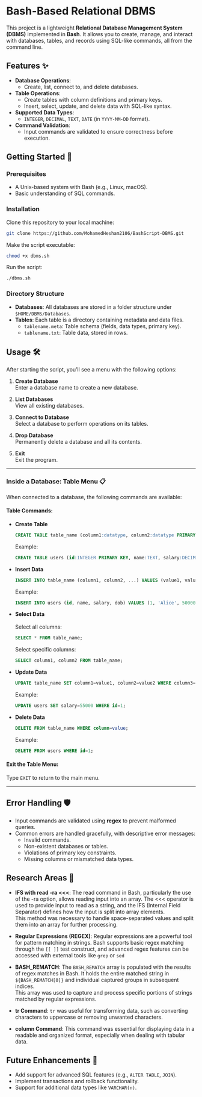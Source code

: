 # Bash-Based Relational DBMS 

This project is a lightweight **Relational Database Management System (DBMS)** implemented in **Bash**. It allows you to create, manage, and interact with databases, tables, and records using SQL-like commands, all from the command line.

## Features ✨
- **Database Operations**:  
  - Create, list, connect to, and delete databases.
- **Table Operations**:  
  - Create tables with column definitions and primary keys.  
  - Insert, select, update, and delete data with SQL-like syntax.  
- **Supported Data Types**:  
  - `INTEGER`, `DECIMAL`, `TEXT`, `DATE` (in `YYYY-MM-DD` format).  
- **Command Validation**:  
  - Input commands are validated to ensure correctness before execution.  

## Getting Started 🚀

### Prerequisites
- A Unix-based system with Bash (e.g., Linux, macOS).
- Basic understanding of SQL commands.

### Installation
Clone this repository to your local machine:
```bash
git clone https://github.com/MohamedHesham2106/BashScript-DBMS.git
```

Make the script executable:
```bash
chmod +x dbms.sh
```

Run the script:
```bash
./dbms.sh
```

### Directory Structure
- **Databases**: All databases are stored in a folder structure under `$HOME/DBMS/Databases`.  
- **Tables**: Each table is a directory containing metadata and data files.  
  - `tablename.meta`: Table schema (fields, data types, primary key).  
  - `tablename.txt`: Table data, stored in rows.

## Usage 🛠️
After starting the script, you’ll see a menu with the following options:

1. **Create Database**  
   Enter a database name to create a new database.

2. **List Databases**  
   View all existing databases.

3. **Connect to Database**  
   Select a database to perform operations on its tables.

4. **Drop Database**  
   Permanently delete a database and all its contents.

5. **Exit**  
   Exit the program.

---

### Inside a Database: Table Menu 📋
When connected to a database, the following commands are available:

#### Table Commands:
- **Create Table**
  ```sql
  CREATE TABLE table_name (column1:datatype, column2:datatype PRIMARY KEY, ...);
  ```
  Example:
  ```sql
  CREATE TABLE users (id:INTEGER PRIMARY KEY, name:TEXT, salary:DECIMAL, dob:DATE);
  ```

- **Insert Data**
  ```sql
  INSERT INTO table_name (column1, column2, ...) VALUES (value1, value2, ...);
  ```
  Example:
  ```sql
  INSERT INTO users (id, name, salary, dob) VALUES (1, 'Alice', 50000.00, '1990-01-01');
  ```

- **Select Data**<br/><br/>
  Select all columns:
    ```sql
    SELECT * FROM table_name;
    ```
  Select specific columns:
    ```sql
    SELECT column1, column2 FROM table_name;
    ```

- **Update Data**
  ```sql
  UPDATE table_name SET column1=value1, column2=value2 WHERE column3=value3;
  ```
  Example:
  ```sql
  UPDATE users SET salary=55000 WHERE id=1;
  ```

- **Delete Data**
  ```sql
  DELETE FROM table_name WHERE column=value;
  ```
  Example:
  ```sql
  DELETE FROM users WHERE id=1;
  ```

#### Exit the Table Menu:
Type `EXIT` to return to the main menu.

---

## Error Handling 🛡️
- Input commands are validated using **regex** to prevent malformed queries.
- Common errors are handled gracefully, with descriptive error messages:
  - Invalid commands.
  - Non-existent databases or tables.
  - Violations of primary key constraints.
  - Missing columns or mismatched data types.

## Research Areas 🛑
- **IFS with read -ra <<<**: The read command in Bash, particularly the use of the -ra option, allows reading input into an array. The <<< operator is used to provide input to read as a string, and the IFS (Internal Field Separator) defines how the input is split into array elements.<br/>This method was necessary to handle space-separated values and split them into an array for further processing.

- **Regular Expressions (REGEX)**: Regular expressions are a powerful tool for pattern matching in strings. Bash supports basic regex matching through the `[[ ]]` test construct, and advanced regex features can be accessed with external tools like `grep` or `sed`

- **BASH_REMATCH**: The `BASH_REMATCH` array is populated with the results of regex matches in Bash. It holds the entire matched string in `${BASH_REMATCH[0]}` and individual captured groups in subsequent indices.<br/>This array was used to capture and process specific portions of strings matched by regular expressions.

- **tr Command**: `tr` was useful for transforming data, such as converting characters to uppercase or removing unwanted characters.

- **column Command**: This command was essential for displaying data in a readable and organized format, especially when dealing with tabular data.

## Future Enhancements 🌟
- Add support for advanced SQL features (e.g., `ALTER TABLE`, `JOIN`).
- Implement transactions and rollback functionality.
- Support for additional data types like `VARCHAR(n)`.
